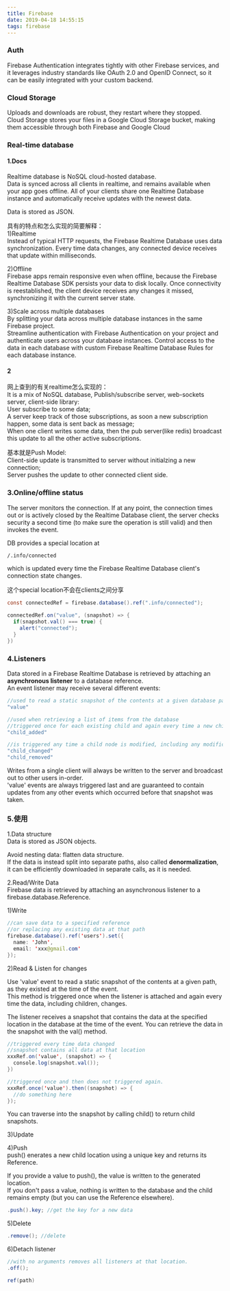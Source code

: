 ```yaml
---
title: Firebase
date: 2019-04-18 14:55:15
tags: firebase
---
```


### Auth

Firebase Authentication integrates tightly with other Firebase services, and it leverages industry standards like OAuth 2.0 and OpenID Connect, so it can be easily integrated with your custom backend.

### Cloud Storage

Uploads and downloads are robust, they restart where they stopped.  
Cloud Storage stores your files in a Google Cloud Storage bucket, making them accessible through both Firebase and Google Cloud

### Real-time database

#### 1.Docs

Realtime database is NoSQL cloud-hosted database.  
Data is synced across all clients in realtime, and remains available when your app goes offline. All of your clients share one Realtime Database instance and automatically receive updates with the newest data.

Data is stored as JSON.

具有的特点和怎么实现的简要解释：  
1)Realtime  
Instead of typical HTTP requests, the Firebase Realtime Database uses data synchronization. Every time data changes, any connected device receives that update within milliseconds.

2)Offline  
Firebase apps remain responsive even when offline, because the Firebase Realtime Database SDK persists your data to disk locally. Once connectivity is reestablished, the client device receives any changes it missed, synchronizing it with the current server state.

3)Scale across multiple databases  
By splitting your data across multiple database instances in the same Firebase project.  
Streamline authentication with Firebase Authentication on your project and authenticate users across your database instances. Control access to the data in each database with custom Firebase Realtime Database Rules for each database instance.

#### 2
网上查到的有关realtime怎么实现的：  
It is a mix of NoSQL database, Publish/subscribe server, web-sockets server, client-side library:  
User subscribe to some data;  
A server keep track of those subscriptions, as soon a new subscription happen, some data is sent back as message;  
When one client writes some data, then the pub server(like redis) broadcast this update to all the other active subscriptions.

基本就是Push Model:  
Client-side update is transmitted to server without initialzing a new connection;  
Server pushes the update to other connected client side.

### 3.Online/offline status

The server monitors the connection. If at any point, the connection times out or is actively closed by the Realtime Database client, the server checks security a second time (to make sure the operation is still valid) and then invokes the event.

DB provides a special location at

```html
/.info/connected
```

which is updated every time the Firebase Realtime Database client's connection state changes.

这个special location不会在clients之间分享

```java
const connectedRef = firebase.database().ref(".info/connected");

connectedRef.on("value", (snapshot) => {
  if(snapshot.val() === true) {
    alert("connected");
  }
})
```

### 4.Listeners

Data stored in a Firebase Realtime Database is retrieved by attaching an **asynchronous listener** to a database reference.  
An event listener may receive several different events:

```java
//used to read a static snapshot of the contents at a given database path,
"value"

//used when retrieving a list of items from the database
//triggered once for each existing child and again every time a new child is added
"child_added"

//is triggered any time a child node is modified, including any modifications to descendants of the child node
"child_changed"
"child_removed"
```

Writes from a single client will always be written to the server and broadcast out to other users in-order.  
'value' events are always triggered last and are guaranteed to contain updates from any other events which occurred before that snapshot was taken.

### 5.使用

1.Data structure  
Data is stored as JSON objects.

Avoid nesting data: flatten data structure.  
If the data is instead split into separate paths, also called **denormalization**, it can be efficiently downloaded in separate calls, as it is needed.

2.Read/Write Data  
Firebase data is retrieved by attaching an asynchronous listener to a firebase.database.Reference.

1)Write

```java
//can save data to a specified reference
//or replacing any existing data at that path
firebase.database().ref('users').set({
  name: 'John',
  email: 'xxx@gmail.com'
});
```

2)Read & Listen for changes

Use 'value' event to read a static snapshot of the contents at a given path, as they existed at the time of the event.  
This method is triggered once when the listener is attached and again every time the data, including children, changes.

The listener receives a snapshot that contains the data at the specified location in the database at the time of the event. You can retrieve the data in the snapshot with the val() method.

```java
//triggered every time data changed
//snapshot contains all data at that location
xxxRef.on('value', (snapshot) => {
  console.log(snapshot.val());
})

//triggered once and then does not triggered again.
xxxRef.once('value').then((snapshot) => {
  //do something here
});
```

You can traverse into the snapshot by calling child() to return child snapshots.

3)Update  

4)Push  
push() enerates a new child location using a unique key and returns its Reference.

If you provide a value to push(), the value is written to the generated location.  
If you don't pass a value, nothing is written to the database and the child remains empty (but you can use the Reference elsewhere).

```java
.push().key; //get the key for a new data
```

5)Delete

```java
.remove(); //delete
```

6)Detach listener

```java
//with no arguments removes all listeners at that location.
.off();
```

```java
ref(path)
```
